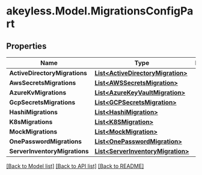 # akeyless.Model.MigrationsConfigPart

## Properties

Name | Type | Description | Notes
------------ | ------------- | ------------- | -------------
**ActiveDirectoryMigrations** | [**List&lt;ActiveDirectoryMigration&gt;**](ActiveDirectoryMigration.md) |  | [optional] 
**AwsSecretsMigrations** | [**List&lt;AWSSecretsMigration&gt;**](AWSSecretsMigration.md) |  | [optional] 
**AzureKvMigrations** | [**List&lt;AzureKeyVaultMigration&gt;**](AzureKeyVaultMigration.md) |  | [optional] 
**GcpSecretsMigrations** | [**List&lt;GCPSecretsMigration&gt;**](GCPSecretsMigration.md) |  | [optional] 
**HashiMigrations** | [**List&lt;HashiMigration&gt;**](HashiMigration.md) |  | [optional] 
**K8sMigrations** | [**List&lt;K8SMigration&gt;**](K8SMigration.md) |  | [optional] 
**MockMigrations** | [**List&lt;MockMigration&gt;**](MockMigration.md) |  | [optional] 
**OnePasswordMigrations** | [**List&lt;OnePasswordMigration&gt;**](OnePasswordMigration.md) |  | [optional] 
**ServerInventoryMigrations** | [**List&lt;ServerInventoryMigration&gt;**](ServerInventoryMigration.md) |  | [optional] 

[[Back to Model list]](../README.md#documentation-for-models) [[Back to API list]](../README.md#documentation-for-api-endpoints) [[Back to README]](../README.md)

